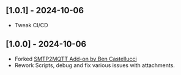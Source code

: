 ## [1.0.1] - 2024-10-06

- Tweak CI/CD

## [1.0.0] - 2024-10-06

- Forked [SMTP2MQTT Add-on by Ben Castellucci](https://github.com/bcastellucci/addons/tree/main/smtp2mqtt)
- Rework Scripts, debug and fix various issues with attachments.